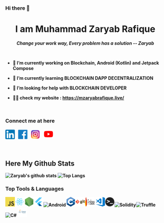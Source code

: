 ### Hi there 👋
<h1 align="center">I am Muhammad Zaryab Rafique</h1>
<p align="center"> <b><i>Change your work way, Every problem has a solution -- Zaryab</i><b> </p>

<br>

- 🔭 I’m currently working on **Blockchain, Android (Kotlin) and Jetpack Compose**

- 🌱 I’m currently learning **BLOCKCHAIN DAPP DECENTRALIZATION**

- 🤝 I’m looking for help with **BLOCKCHAIN DEVELOPER**

- 👨‍💻 check my website : https://mzaryabrafique.live/


<br>

### Connect me at here

<span><a href="https://www.linkedin.com/in/zaryab-programmer/" ><img src="images/linkedin.png" width="30" height="30" /></a>
&nbsp;
<a href="https://web.facebook.com/Zaryab.Programmer/" ><img src="images/Facebook-logo.png" width="30" height="30" /></a>
&nbsp;
<a href="https://www.instagram.com/zaryab.programmer/" ><img src="images/insta.png" width="30" height="30" /></a>
&nbsp;
<a href="https://www.youtube.com/channel/UC0OiPTc2sM8_DMZS6n2-6vQ" ><img src="images/youtube.png" width="32" height="32" /></a>
<span>

<br>

## Here My Github Stats

<span> ![Zaryab's github stats](https://github-readme-stats.vercel.app/api?username=Zaryab-Programmer&theme=tokyonight&show_icons=true&count_private=true) </span>
<span> ![Top Langs](https://github-readme-stats.vercel.app/api/top-langs/?username=Zaryab-Programmer&theme=tokyonight)</span>


### Top Tools & Languages <br>
<img src="https://raw.githubusercontent.com/github/explore/80688e429a7d4ef2fca1e82350fe8e3517d3494d/topics/javascript/javascript.png" alt="Javascript" width="30" height="30"/><img src="https://raw.githubusercontent.com/github/explore/80688e429a7d4ef2fca1e82350fe8e3517d3494d/topics/react/react.png" alt="React" width="30" height="30"/><img src="https://raw.githubusercontent.com/github/explore/80688e429a7d4ef2fca1e82350fe8e3517d3494d/topics/nodejs/nodejs.png" alt="Nodejs" width="30" height="30"/><img src="https://raw.githubusercontent.com/github/explore/80688e429a7d4ef2fca1e82350fe8e3517d3494d/topics/flutter/flutter.png" alt="Flutter" width="30" height="30"/><img src="https://raw.githubusercontent.com/gilbarbara/logos/master/logos/android-icon.svg" alt="Android" width="30" height="30"/><img src="https://raw.githubusercontent.com/github/explore/80688e429a7d4ef2fca1e82350fe8e3517d3494d/topics/cpp/cpp.png" width="30" alt="C++" height="30"/><img src="https://raw.githubusercontent.com/github/explore/80688e429a7d4ef2fca1e82350fe8e3517d3494d/topics/git/git.png" width="30" alt="Git" height="30" /><img src="https://raw.githubusercontent.com/gilbarbara/logos/master/logos/firebase.svg" alt="Firebase" width="30" height="30"/> <img src="https://raw.githubusercontent.com/github/explore/80688e429a7d4ef2fca1e82350fe8e3517d3494d/topics/visual-studio-code/visual-studio-code.png" alt="VSCode" width="30" height="30"/><img src="https://raw.githubusercontent.com/github/explore/80688e429a7d4ef2fca1e82350fe8e3517d3494d/topics/terminal/terminal.png" alt="Terminal" width="30" height="30"/><img src="https://docs.soliditylang.org/en/v0.8.4/_images/logo.svg" alt="Solidity" width="30" height="30"/><img src="https://www.trufflesuite.com/img/truffle-logo-dark.svg" alt="Truffle" width="30" height="30"/><img src="https://www.avenga.com/wp-content/uploads/2020/11/C-Sharp.png" alt="C#" width="30" height="30"/>
<img src="https://raw.githubusercontent.com/github/explore/80688e429a7d4ef2fca1e82350fe8e3517d3494d/topics/java/java.png" alt="Terminal" width="30" height="30"/>

